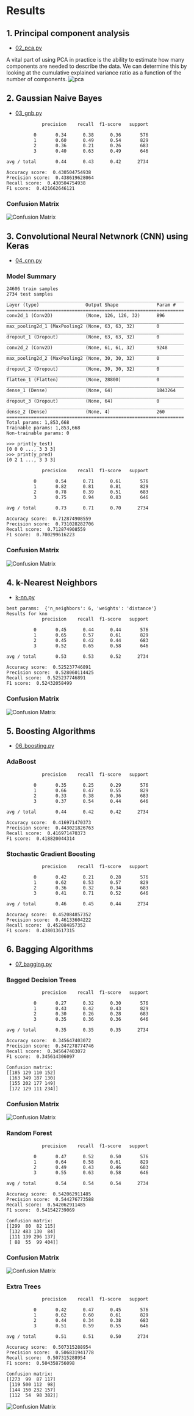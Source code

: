 # Results

## 1. Principal component analysis 
* [02_pca.py](../02_pca.py)

A vital part of using PCA in practice is the ability to estimate how many components are needed to describe the data. We can determine this by looking at the cumulative explained variance ratio as a function of the number of components.
![pca](pca/pca.png)

## 2. Gaussian Naive Bayes
* [03_gnb.py](../03_gnb.py)
~~~
             precision    recall  f1-score   support

          0       0.34      0.38      0.36       576
          1       0.60      0.49      0.54       829
          2       0.36      0.21      0.26       683
          3       0.40      0.63      0.49       646

avg / total       0.44      0.43      0.42      2734

Accuracy score:  0.430504754938
Precision score:  0.438619628064
Recall score:  0.430504754938
F1 score:  0.421662646121
~~~
### Confusion Matrix
![Confusion Matrix](gnb/gnb_confusion.png)

## 3. Convolutional Neural Netwnork (CNN) using Keras
* [04_cnn.py](04_cnn.py)
### Model Summary
~~~
24606 train samples
2734 test samples
_________________________________________________________________
Layer (type)                 Output Shape              Param #
=================================================================
conv2d_1 (Conv2D)            (None, 126, 126, 32)      896
_________________________________________________________________
max_pooling2d_1 (MaxPooling2 (None, 63, 63, 32)        0
_________________________________________________________________
dropout_1 (Dropout)          (None, 63, 63, 32)        0
_________________________________________________________________
conv2d_2 (Conv2D)            (None, 61, 61, 32)        9248
_________________________________________________________________
max_pooling2d_2 (MaxPooling2 (None, 30, 30, 32)        0
_________________________________________________________________
dropout_2 (Dropout)          (None, 30, 30, 32)        0
_________________________________________________________________
flatten_1 (Flatten)          (None, 28800)             0
_________________________________________________________________
dense_1 (Dense)              (None, 64)                1843264
_________________________________________________________________
dropout_3 (Dropout)          (None, 64)                0
_________________________________________________________________
dense_2 (Dense)              (None, 4)                 260
=================================================================
Total params: 1,853,668
Trainable params: 1,853,668
Non-trainable params: 0
~~~

~~~
>>> print(y_test)
[0 0 0 ..., 3 3 3]
>>> print(y_pred)
[0 2 1 ..., 3 3 3]

             precision    recall  f1-score   support

          0       0.54      0.71      0.61       576
          1       0.82      0.81      0.81       829
          2       0.78      0.39      0.51       683
          3       0.75      0.94      0.83       646

avg / total       0.73      0.71      0.70      2734

Accuracy score:  0.712874908559
Precision score:  0.731028282706
Recall score:  0.712874908559
F1 score:  0.700299616223
~~~
### Confusion Matrix
![Confusion Matrix](cnn/cnn_confusion.png)

## 4. k-Nearest Neighbors
* [k-nn.py](../05_knn.py)
~~~
best params:  {'n_neighbors': 6, 'weights': 'distance'}
Results for knn
             precision    recall  f1-score   support

          0       0.45      0.44      0.44       576
          1       0.65      0.57      0.61       829
          2       0.45      0.42      0.44       683
          3       0.52      0.65      0.58       646

avg / total       0.53      0.53      0.52      2734

Accuracy score:  0.525237746891
Precision score:  0.528060114425
Recall score:  0.525237746891
F1 score:  0.52432058499
~~~
### Confusion Matrix
![Confusion Matrix](knn/knn_confusion.png)

## 5. Boosting Algorithms
* [06_boosting.py](06_boosting.py)
### AdaBoost
~~~
             precision    recall  f1-score   support

          0       0.35      0.25      0.29       576
          1       0.66      0.47      0.55       829
          2       0.33      0.38      0.36       683
          3       0.37      0.54      0.44       646

avg / total       0.44      0.42      0.42      2734

Accuracy score:  0.416971470373
Precision score:  0.443021826763
Recall score:  0.416971470373
F1 score:  0.418820044314
~~~

### Stochastic Gradient Boosting
~~~
             precision    recall  f1-score   support

          0       0.42      0.21      0.28       576
          1       0.62      0.53      0.57       829
          2       0.36      0.32      0.34       683
          3       0.41      0.71      0.52       646

avg / total       0.46      0.45      0.44      2734

Accuracy score:  0.452084857352
Precision score:  0.46133604222
Recall score:  0.452084857352
F1 score:  0.438013617315
~~~

## 6. Bagging Algorithms
* [07_bagging.py](07_bagging.py)
### Bagged Decision Trees
~~~
             precision    recall  f1-score   support

          0       0.27      0.32      0.30       576
          1       0.43      0.42      0.43       829
          2       0.30      0.26      0.28       683
          3       0.35      0.36      0.36       646

avg / total       0.35      0.35      0.35      2734

Accuracy score:  0.345647403072
Precision score:  0.347278774746
Recall score:  0.345647403072
F1 score:  0.345614306097

Confusion matrix:  
[[185 129 110 152]
 [163 349 187 130]
 [155 202 177 149]
 [172 129 111 234]]
~~~
### Confusion Matrix
![Confusion Matrix](bagging/bagging_confusion.png)

### Random Forest
~~~
             precision    recall  f1-score   support

          0       0.47      0.52      0.50       576
          1       0.64      0.58      0.61       829
          2       0.49      0.43      0.46       683
          3       0.55      0.63      0.58       646

avg / total       0.54      0.54      0.54      2734

Accuracy score:  0.542062911485
Precision score:  0.544276773588
Recall score:  0.542062911485
F1 score:  0.541542739069

Confusion matrix:  
[[299  80  82 115]
 [132 483 130  84]
 [111 139 296 137]
 [ 88  55  99 404]]
~~~
### Confusion Matrix
![Confusion Matrix](bagging/rforest_confusion.png)

### Extra Trees
~~~
             precision    recall  f1-score   support

          0       0.42      0.47      0.45       576
          1       0.62      0.60      0.61       829
          2       0.44      0.34      0.38       683
          3       0.51      0.59      0.55       646

avg / total       0.51      0.51      0.50      2734

Accuracy score:  0.507315288954
Precision score:  0.506831941778
Recall score:  0.507315288954
F1 score:  0.504358756098

Confusion matrix:  
[[273  99  87 117]
 [119 500 112  98]
 [144 150 232 157]
 [112  54  98 382]]
~~~
![Confusion Matrix](bagging/extree_confusion.png)
